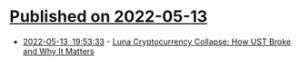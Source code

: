 # [Published on 2022-05-13](index.md)

* [2022-05-13, 19:53:33](https://news.ycombinator.com/item?id=31371900) - [Luna Cryptocurrency Collapse: How UST Broke and Why It Matters](https://www.cnet.com/personal-finance/crypto/luna-cryptocurrency-collapse-how-ust-broke-and-why-it-matters/)
